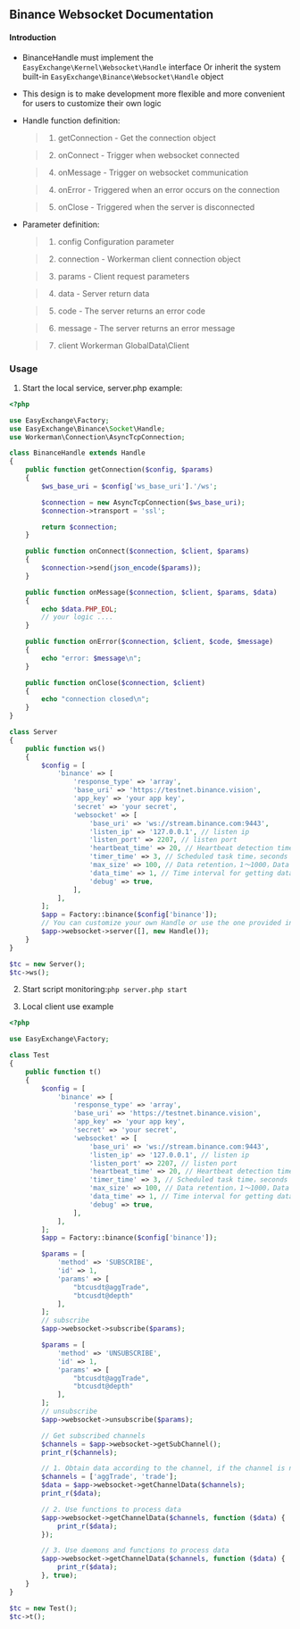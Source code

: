 ## Binance Websocket Documentation

#### Introduction

* BinanceHandle must implement the `EasyExchange\Kernel\Websocket\Handle` interface
Or inherit the system built-in `EasyExchange\Binance\Websocket\Handle` object

* This design is to make development more flexible and more convenient for users to customize their own logic

* Handle function definition:

    > 1. getConnection - Get the connection object

    > 2. onConnect - Trigger when websocket connected

    > 4. onMessage - Trigger on websocket communication

    > 4. onError - Triggered when an error occurs on the connection

    > 5. onClose - Triggered when the server is disconnected

* Parameter definition:

    > 1. config Configuration parameter

    > 2. connection - Workerman client connection object

    > 3. params - Client request parameters

    > 4. data - Server return data

    > 5. code - The server returns an error code

    > 6. message - The server returns an error message

    > 7. client Workerman GlobalData\Client

### Usage

1. Start the local service, server.php example:

```php
<?php

use EasyExchange\Factory;
use EasyExchange\Binance\Socket\Handle;
use Workerman\Connection\AsyncTcpConnection;

class BinanceHandle extends Handle
{
    public function getConnection($config, $params)
    {
        $ws_base_uri = $config['ws_base_uri'].'/ws';

        $connection = new AsyncTcpConnection($ws_base_uri);
        $connection->transport = 'ssl';

        return $connection;
    }

    public function onConnect($connection, $client, $params)
    {
        $connection->send(json_encode($params));
    }

    public function onMessage($connection, $client, $params, $data)
    {
        echo $data.PHP_EOL;
        // your logic ....
    }

    public function onError($connection, $client, $code, $message)
    {
        echo "error: $message\n";
    }

    public function onClose($connection, $client)
    {
        echo "connection closed\n";
    }
}

class Server
{
    public function ws()
    {
        $config = [
            'binance' => [
                'response_type' => 'array',
                'base_uri' => 'https://testnet.binance.vision',
                'app_key' => 'your app key',
                'secret' => 'your secret',
                'websocket' => [
                    'base_uri' => 'ws://stream.binance.com:9443',
                    'listen_ip' => '127.0.0.1', // listen ip
                    'listen_port' => 2207, // listen port
                    'heartbeat_time' => 20, // Heartbeat detection time, seconds
                    'timer_time' => 3, // Scheduled task time，seconds
                    'max_size' => 100, // Data retention，1～1000，Data is stored by channel name
                    'data_time' => 1, // Time interval for getting data，seconds
                    'debug' => true,
                ],
            ],
        ];
        $app = Factory::binance($config['binance']);
        // You can customize your own Handle or use the one provided in the system \EasyExchange\Binance\Socket\Handle::class();
        $app->websocket->server([], new Handle());
    }
}

$tc = new Server();
$tc->ws();
```

2. Start script monitoring:`php server.php start`

3. Local client use example
```php
<?php

use EasyExchange\Factory;

class Test
{
    public function t()
    {
        $config = [
            'binance' => [
                'response_type' => 'array',
                'base_uri' => 'https://testnet.binance.vision',
                'app_key' => 'your app key',
                'secret' => 'your secret',
                'websocket' => [
                    'base_uri' => 'ws://stream.binance.com:9443',
                    'listen_ip' => '127.0.0.1', // listen ip
                    'listen_port' => 2207, // listen port
                    'heartbeat_time' => 20, // Heartbeat detection time, seconds
                    'timer_time' => 3, // Scheduled task time，seconds
                    'max_size' => 100, // Data retention，1～1000，Data is stored by channel name
                    'data_time' => 1, // Time interval for getting data，seconds
                    'debug' => true,
                ],
            ],
        ];
        $app = Factory::binance($config['binance']);

        $params = [
            'method' => 'SUBSCRIBE',
            'id' => 1,
            'params' => [
                "btcusdt@aggTrade",
                "btcusdt@depth"
            ],
        ];
        // subscribe
        $app->websocket->subscribe($params);

        $params = [
            'method' => 'UNSUBSCRIBE',
            'id' => 1,
            'params' => [
                "btcusdt@aggTrade",
                "btcusdt@depth"
            ],
        ];
        // unsubscribe
        $app->websocket->unsubscribe($params);

        // Get subscribed channels
        $channels = $app->websocket->getSubChannel();
        print_r($channels);

        // 1. Obtain data according to the channel, if the channel is not transmitted, the data of all subscribed channels is obtained by default
        $channels = ['aggTrade', 'trade'];
        $data = $app->websocket->getChannelData($channels);
        print_r($data);

        // 2. Use functions to process data
        $app->websocket->getChannelData($channels, function ($data) {
            print_r($data);
        });

        // 3. Use daemons and functions to process data
        $app->websocket->getChannelData($channels, function ($data) {
            print_r($data);
        }, true);
    }
}

$tc = new Test();
$tc->t();
```
